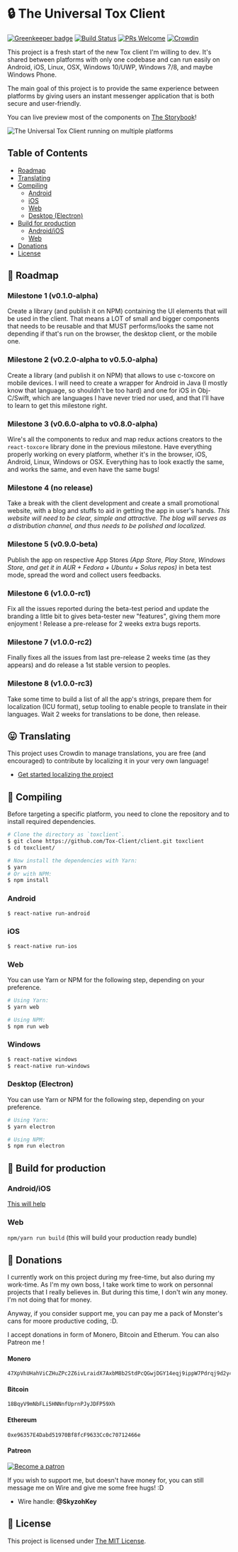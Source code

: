 # 🔒 The Universal Tox Client

[![Greenkeeper badge](https://badges.greenkeeper.io/Tox-Client/client.svg)](https://greenkeeper.io/) [![Build Status](https://travis-ci.org/TheToxProject/client.svg?branch=master)](https://travis-ci.org/TheToxProject/client) [![PRs Welcome](https://img.shields.io/badge/PRs-welcome-brightgreen.svg?style=flat-square)](http://makeapullrequest.com) [![Crowdin](https://d322cqt584bo4o.cloudfront.net/tox-client/localized.svg)](https://crowdin.com/project/tox-client)

This project is a fresh start of the new Tox client I'm willing to dev. It's shared between platforms with only one codebase and can run easily on Android, iOS, Linux, OSX, Windows 10/UWP, Windows 7/8, and maybe Windows Phone.

The main goal of this project is to provide the same experience between platforms by giving users an instant messenger application that is both secure and user-friendly.

You can live preview most of the components on [The Storybook](https://thetoxproject.github.io)!

![The Universal Tox Client running on multiple platforms](misc/tox-client-multiple-platforms.png)

## Table of Contents

* [Roadmap](#-roadmap)
* [Translating](#-translating)
* [Compiling](#-compiling)
  * [Android](#android)
  * [iOS](#ios)
  * [Web](#web)
  * [Desktop (Electron)](#desktop-electron)
* [Build for production](#-build-for-production)
  * [Android/iOS](#androidios)
  * [Web](#web-1)
* [Donations](#-donations)
* [License](#-license)

## 🍾 Roadmap

### Milestone 1 (v0.1.0-alpha)

Create a library (and publish it on NPM) containing the UI elements that will be used in the client. That means a LOT of small and bigger components that needs to be reusable and that MUST performs/looks the same not depending if that's run on the browser, the desktop client, or the mobile one.

### Milestone 2 (v0.2.0-alpha to v0.5.0-alpha)

Create a library (and publish it on NPM) that allows to use c-toxcore on mobile devices. I will need to create a wrapper for Android in Java (I mostly know that language, so shouldn't be too hard) and one for iOS in Obj-C/Swift, which are languages I have never tried nor used, and that I'll have to learn to get this milestone right.

### Milestone 3 (v0.6.0-alpha to v0.8.0-alpha)

Wire's all the components to redux and map redux actions creators to the `react-toxcore` library done in the previous milestone. Have everything properly working on every platform, whether it's in the browser, iOS, Android, Linux, Windows or OSX. Everything has to look exactly the same, and works the same, and even have the same bugs!

### Milestone 4 (no release)

Take a break with the client development and create a small promotional website, with a blog and stuffs to aid in getting the app in user's hands. _This website will need to be clear, simple and attractive. The blog will serves as a distribution channel, and thus needs to be polished and localized._

### Milestone 5 (v0.9.0-beta)

Publish the app on respective App Stores _(App Store, Play Store, Windows Store, and get it in AUR + Fedora + Ubuntu + Solus repos)_ in beta test mode, spread the word and collect users feedbacks.

### Milestone 6 (v1.0.0-rc1)

Fix all the issues reported during the beta-test period and update the branding a little bit to gives beta-tester new "features", giving them more enjoyment ! Release a pre-release for 2 weeks extra bugs reports.

### Milestone 7 (v1.0.0-rc2)

Finally fixes all the issues from last pre-release 2 weeks time (as they appears) and do release a 1st stable version to peoples.

### Milestone 8 (v1.0.0-rc3)

Take some time to build a list of all the app's strings, prepare them for localization (ICU format), setup tooling to enable people to translate in their languages. Wait 2 weeks for translations to be done, then release.

## 😛 Translating

This project uses Crowdin to manage translations, you are free (and encouraged) to contribute by localizing it in your very own language!

* [Get started localizing the project](https://crowdin.com/project/tox-client)

## 🔬 Compiling

Before targeting a specific platform, you need to clone the repository and to install required dependencies.

```bash
# Clone the directory as `toxclient`.
$ git clone https://github.com/Tox-Client/client.git toxclient
$ cd toxclient/

# Now install the dependencies with Yarn:
$ yarn
# Or with NPM:
$ npm install
```

### Android

```bash
$ react-native run-android
```

### iOS

```bash
$ react-native run-ios
```

### Web

You can use Yarn or NPM for the following step, depending on your preference.

```bash
# Using Yarn:
$ yarn web

# Using NPM:
$ npm run web
```

### Windows

```bash
$ react-native windows
$ react-native run-windows
```

### Desktop (Electron)

You can use Yarn or NPM for the following step, depending on your preference.

```bash
# Using Yarn:
$ yarn electron

# Using NPM:
$ npm run electron
```

## 🥁 Build for production

### Android/iOS

[This will help](https://facebook.github.io/react-native/docs/running-on-device.html)

### Web

`npm/yarn run build` (this will build your production ready bundle)

## 💸 Donations

I currently work on this project during my free-time, but also during my work-time. As I'm my own boss, I take work time to work on personnal projects that I really believes in. But during this time, I don't win any money. I'm not doing that for money.

Anyway, if you consider support me, you can pay me a pack of Monster's cans for moore productive coding, :D.

I accept donations in form of Monero, Bitcoin and Etherum. You can also Patreon me !

#### Monero

```
47XpVhUHahViCZHuZPc2Z6ivLraidX7AxbM8b2StdPcQGwjDGY14eqj9ippW7Pdrqj9d2y4xvwChzePQAqG1NvqQ775FKxg
```

#### Bitcoin

```
18BqyV9mNbFLi5HNNnfUprnPJyJDFP59Xh
```

#### Ethereum

```
0xe96357E4Dabd51970Bf8fcF9633Cc0c70712466e
```

#### Patreon

[![Become a patron](https://i.imgur.com/oWouhEe.png)](https://www.patreon.com/bePatron?u=2330345)

If you wish to support me, but doesn't have money for, you can still message me on Wire and give me some free hugs! :D

* Wire handle: **@SkyzohKey**

## 📎 License

This project is licensed under [The MIT License](License).
